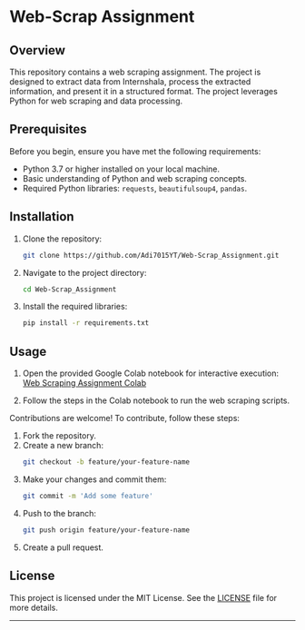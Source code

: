 # Web-Scrap Assignment

## Overview

This repository contains a web scraping assignment. The project is designed to extract data from Internshala, process the extracted information, and present it in a structured format. The project leverages Python for web scraping and data processing.

## Prerequisites

Before you begin, ensure you have met the following requirements:
- Python 3.7 or higher installed on your local machine.
- Basic understanding of Python and web scraping concepts.
- Required Python libraries: `requests`, `beautifulsoup4`, `pandas`.

## Installation

1. Clone the repository:
   ```sh
   git clone https://github.com/Adi7015YT/Web-Scrap_Assignment.git
   ```

2. Navigate to the project directory:
   ```sh
   cd Web-Scrap_Assignment
   ```

3. Install the required libraries:
   ```sh
   pip install -r requirements.txt
   ```

## Usage

1. Open the provided Google Colab notebook for interactive execution:
   [Web Scraping Assignment Colab](https://colab.research.google.com/drive/1dghjyQYuI1wHk7lnDDxp4LwpneMKHYj7?usp=sharing)

2. Follow the steps in the Colab notebook to run the web scraping scripts.

Contributions are welcome! To contribute, follow these steps:

1. Fork the repository.
2. Create a new branch:
   ```sh
   git checkout -b feature/your-feature-name
   ```
3. Make your changes and commit them:
   ```sh
   git commit -m 'Add some feature'
   ```
4. Push to the branch:
   ```sh
   git push origin feature/your-feature-name
   ```
5. Create a pull request.

## License

This project is licensed under the MIT License. See the [LICENSE](LICENSE) file for more details.

---
